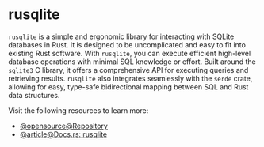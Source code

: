 # rusqlite

`rusqlite` is a simple and ergonomic library for interacting with SQLite databases in Rust. It is designed to be uncomplicated and easy to fit into existing Rust software. With `rusqlite`, you can execute efficient high-level database operations with minimal SQL knowledge or effort. Built around the `sqlite3` C library, it offers a comprehensive API for executing queries and retrieving results. `rusqlite` also integrates seamlessly with the `serde` crate, allowing for easy, type-safe bidirectional mapping between SQL and Rust data structures.

Visit the following resources to learn more:

- [@opensource@Repository](https://github.com/rusqlite/rusqlite)
- [@article@Docs.rs: rusqlite](https://docs.rs/rusqlite/latest/rusqlite/)
